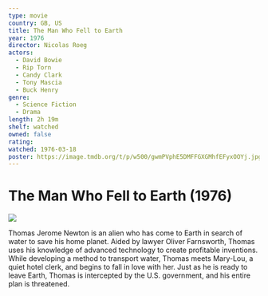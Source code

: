 ```yaml
---
type: movie
country: GB, US
title: The Man Who Fell to Earth
year: 1976
director: Nicolas Roeg
actors:
  - David Bowie
  - Rip Torn
  - Candy Clark
  - Tony Mascia
  - Buck Henry
genre:
  - Science Fiction
  - Drama
length: 2h 19m
shelf: watched
owned: false
rating:
watched: 1976-03-18
poster: https://image.tmdb.org/t/p/w500/gwmPVphE5DMFFGXGMhfEFyxOOYj.jpg
---
```


# The Man Who Fell to Earth (1976)

![](https://image.tmdb.org/t/p/w500/gwmPVphE5DMFFGXGMhfEFyxOOYj.jpg)

Thomas Jerome Newton is an alien who has come to Earth in search of water to save his home planet. Aided by lawyer Oliver Farnsworth, Thomas uses his knowledge of advanced technology to create profitable inventions. While developing a method to transport water, Thomas meets Mary-Lou, a quiet hotel clerk, and begins to fall in love with her. Just as he is ready to leave Earth, Thomas is intercepted by the U.S. government, and his entire plan is threatened.